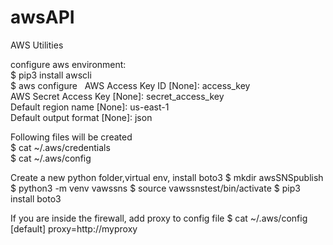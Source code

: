 # awsAPI
AWS Utilities 

configure aws environment:  
$ pip3 install awscli   
$ aws configure  
AWS Access Key ID [None]: access_key  
AWS Secret Access Key [None]: secret_access_key  
Default region name [None]: us-east-1  
Default output format [None]: json  

Following files will be created   
$ cat ~/.aws/credentials  
$ cat ~/.aws/config  

Create a new python folder,virtual env, install boto3
$ mkdir awsSNSpublish
$ python3 -m venv vawssns
$ source vawssnstest/bin/activate
$ pip3 install boto3

If you are inside the firewall, add proxy to config file
$ cat ~/.aws/config
[default]
proxy=http://myproxy

